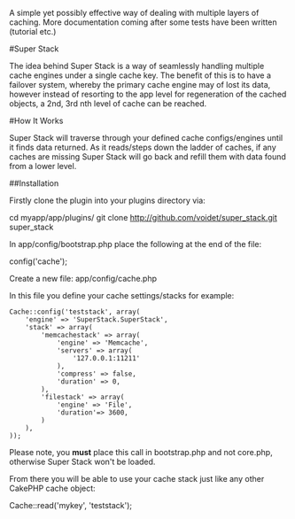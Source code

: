A simple yet possibly effective way of dealing with multiple layers of caching.
More documentation coming after some tests have been written (tutorial etc.)

#Super Stack

The idea behind Super Stack is a way of seamlessly handling multiple cache engines under a single cache key. The benefit of this is to have a failover system, whereby the primary cache engine may of lost its data, however instead of resorting to the app level for regeneration of the cached objects, a 2nd, 3rd nth level of cache can be reached.

#How It Works

Super Stack will traverse through your defined cache configs/engines until it finds data returned. As it reads/steps down the ladder of caches, if any caches are missing Super Stack will go back and refill them with data found from a lower level.

##Installation

Firstly clone the plugin into your plugins directory via:

cd myapp/app/plugins/
git clone http://github.com/voidet/super_stack.git super_stack

In app/config/bootstrap.php place the following at the end of the file:

config('cache');

Create a new file: app/config/cache.php

In this file you define your cache settings/stacks for example:

	Cache::config('teststack', array(
		'engine' => 'SuperStack.SuperStack',
		'stack' => array(
			'memcachestack' => array(
				'engine' => 'Memcache',
				'servers' => array(
					'127.0.0.1:11211'
				),
				'compress' => false,
				'duration' => 0,
			),
			'filestack' => array(
				'engine' => 'File',
				'duration'=> 3600,
			)
		),
	));

Please note, you **must** place this call in bootstrap.php and not core.php, otherwise Super Stack won't be loaded.

From there you will be able to use your cache stack just like any other CakePHP cache object:

Cache::read('mykey', 'teststack');